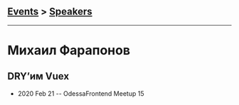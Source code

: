 ## [Events](../README.md) > [Speakers](../speakers.md)
---

# Михаил Фарапонов

## DRY’им Vuex
- 2020 Feb 21 -- OdessaFrontend Meetup 15    
